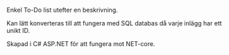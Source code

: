 Enkel To-Do list utefter en beskrivning.

Kan lätt konverteras till att fungera med SQL databas då varje inlägg har ett unikt ID.

Skapad i C# ASP.NET för att fungera mot NET-core.
